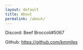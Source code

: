 ```yaml
---
layout: default
title: About
permalink: /about/
---
```


Discord: Beef Broccoli#5067

Github: <https://github.com/kmmiles>
